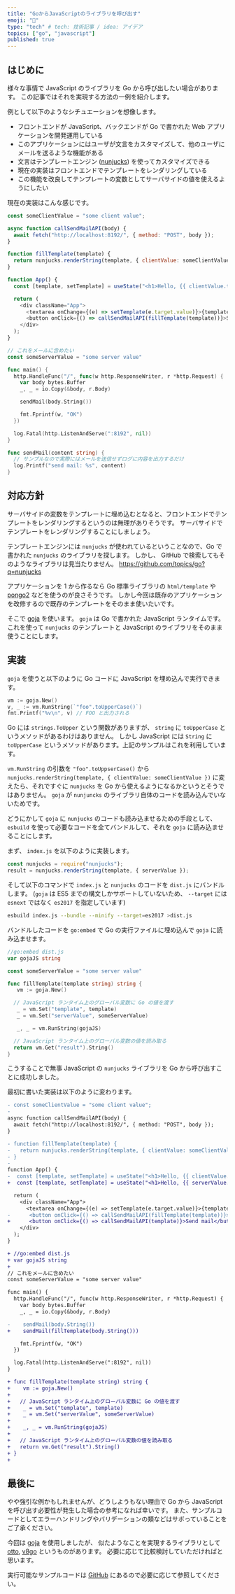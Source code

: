 ```yaml
---
title: "GoからJavaScriptのライブラリを呼び出す"
emoji: "🔔"
type: "tech" # tech: 技術記事 / idea: アイデア
topics: ["go", "javascript"]
published: true
---
```


## はじめに

様々な事情で JavaScript のライブラリを Go から呼び出したい場合があります。
この記事ではそれを実現する方法の一例を紹介します。

例として以下のようなシチュエーションを想像します。

- フロントエンドが JavaScript、バックエンドが Go で書かれた Web アプリケーションを開発運用している
- このアプリケーションにはユーザが文言をカスタマイズして、他のユーザにメールを送るような機能がある
- 文言はテンプレートエンジン ([nunjucks](http://mozilla.github.io/nunjucks)) を使ってカスタマイズできる
- 現在の実装はフロントエンドでテンプレートをレンダリングしている
- この機能を改良してテンプレートの変数としてサーバサイドの値を使えるようにしたい

現在の実装はこんな感じです。

```js
const someClientValue = "some client value";

async function callSendMailAPI(body) {
  await fetch("http://localhost:8192/", { method: "POST", body });
}

function fillTemplate(template) {
  return nunjucks.renderString(template, { clientValue: someClientValue });
}

function App() {
  const [template, setTemplate] = useState("<h1>Hello, {{ clientValue.toUpperCase() }}!</h1>");

  return (
    <div className="App">
      <textarea onChange={(e) => setTemplate(e.target.value)}>{template}</textarea>
      <button onClick={() => callSendMailAPI(fillTemplate(template))}>Send mail</button>
    </div>
  );
}
```

```go
// これをメールに含めたい
const someServerValue = "some server value"

func main() {
  http.HandleFunc("/", func(w http.ResponseWriter, r *http.Request) {
    var body bytes.Buffer
    _, _ = io.Copy(&body, r.Body)

    sendMail(body.String())

    fmt.Fprintf(w, "OK")
  })

  log.Fatal(http.ListenAndServe(":8192", nil))
}

func sendMail(content string) {
  // サンプルなので実際にはメールを送信せずログに内容を出力するだけ
  log.Printf("send mail: %s", content)
}
```

## 対応方針

サーバサイドの変数をテンプレートに埋め込むとなると、フロントエンドでテンプレートをレンダリングするというのは無理がありそうです。
サーバサイドでテンプレートをレンダリングすることにしましょう。

テンプレートエンジンには `nunjucks` が使われているということなので、Go で書かれた `nunjucks` のライブラリを探します。
しかし、 GitHub で検索してもそのようなライブラリは見当たりません。
<https://github.com/topics/go?q=nunjucks>

アプリケーションを 1 から作るなら Go 標準ライブラリの `html/template` や [pongo2](github.com/flosch/pongo2) などを使うのが良さそうです。
しかし今回は既存のアプリケーションを改修するので既存のテンプレートをそのまま使いたいです。

そこで [goja](https://github.com/dop251/goja) を使います。
`goja` は Go で書かれた JavaScript ランタイムです。
これを使って `nunjucks` のテンプレートと JavaScript のライブラリをそのまま使うことにします。

## 実装

`goja` を使うと以下のように Go コードに JavaScript を埋め込んで実行できます。

```go
vm := goja.New()
v, _ := vm.RunString(`"foo".toUpperCase()`)
fmt.Printf("%v\n", v) // FOO と出力される
```

Go には `strings.ToUpper` という関数がありますが、 `string` に `toUpperCase` というメソッドがあるわけはありません。
しかし JavaScript には `String` に `toUpperCase` というメソッドがあります。上記のサンプルはこれを利用しています。

`vm.RunString` の引数を `"foo".toUppserCase()` から `nunjucks.renderString(template, { clientValue: someClientValue })` に変えたら、それですぐに `nunjucks` を Go から使えるようになるかというとそうではありません。
`goja` が `nunjuncks` のライブラリ自体のコードを読み込んでいないためです。

どうにかして `goja` に `nunjucks` のコードも読み込ませるための手段として、 `esbuild` を使って必要なコードを全てバンドルして、それを `goja` に読み込ませることにします。

まず、 `index.js` を以下のように実装します。

```js
const nunjucks = require("nunjucks");
result = nunjucks.renderString(template, { serverValue });
```

そして以下のコマンドで `index.js` と `nunjucks` のコードを `dist.js` にバンドルします。
(`goja` は ES5 までの構文しかサポートしていないため、 `--target` には `esnext` ではなく `es2017` を指定しています)

```sh
esbuild index.js --bundle --minify --target=es2017 >dist.js
```

バンドルしたコードを `go:embed` で Go の実行ファイルに埋め込んで `goja` に読み込ませます。

```go
//go:embed dist.js
var gojaJS string

const someServerValue = "some server value"

func fillTemplate(template string) string {
   vm := goja.New()

  // JavaScript ランタイム上のグローバル変数に Go の値を渡す
   _ = vm.Set("template", template)
   _ = vm.Set("serverValue", someServerValue)

   _, _ = vm.RunString(gojaJS)

  // JavaScript ランタイム上のグローバル変数の値を読み取る
  return vm.Get("result").String()
}
```

こうすることで無事 JavaScript の `nunjucks` ライブラリを Go から呼び出すことに成功しました。

最初に書いた実装は以下のように変わります。

```diff
- const someClientValue = "some client value";
- 
async function callSendMailAPI(body) {
  await fetch("http://localhost:8192/", { method: "POST", body });
}

- function fillTemplate(template) {
-   return nunjucks.renderString(template, { clientValue: someClientValue });
- }
- 
function App() {
-  const [template, setTemplate] = useState("<h1>Hello, {{ clientValue.toUpperCase() }}!</h1>");
+  const [template, setTemplate] = useState("<h1>Hello, {{ serverValue.toUpperCase() }}!</h1>");

  return (
    <div className="App">
      <textarea onChange={(e) => setTemplate(e.target.value)}>{template}</textarea>
-      <button onClick={() => callSendMailAPI(fillTemplate(template))}>Send mail</button>
+      <button onClick={() => callSendMailAPI(template)}>Send mail</button>
    </div>
  );
}
```

```diff
+ //go:embed dist.js
+ var gojaJS string
+ 
// これをメールに含めたい
const someServerValue = "some server value"

func main() {
  http.HandleFunc("/", func(w http.ResponseWriter, r *http.Request) {
    var body bytes.Buffer
    _, _ = io.Copy(&body, r.Body)

-    sendMail(body.String())
+    sendMail(fillTemplate(body.String()))

    fmt.Fprintf(w, "OK")
  })

  log.Fatal(http.ListenAndServe(":8192", nil))
}

+ func fillTemplate(template string) string {
+    vm := goja.New()
+ 
+   // JavaScript ランタイム上のグローバル変数に Go の値を渡す
+    _ = vm.Set("template", template)
+    _ = vm.Set("serverValue", someServerValue)
+ 
+    _, _ = vm.RunString(gojaJS)
+ 
+   // JavaScript ランタイム上のグローバル変数の値を読み取る
+   return vm.Get("result").String()
+ }
+ 
```

## 最後に

やや強引な例かもしれませんが、どうしようもない理由で Go から JavaScript を呼び出す必要性が発生した場合の参考になれば幸いです。
また、サンプルコードとしてエラーハンドリングやバリデーションの類などはサボっていることをご了承ください。

今回は [goja](https://github.com/dop251/goja) を使用しましたが、 似たようなことを実現するライブラリとして [otto](https://github.com/robertkrimen/otto), [v8go](https://github.com/rogchap/v8go) というものがあります。
必要に応じて比較検討していただければと思います。

実行可能なサンプルコードは [GitHub](https://github.com/lambdasawa/zenn/tree/main/snippet/call-js-library-from-golang) にあるので必要に応じて参照してください。
